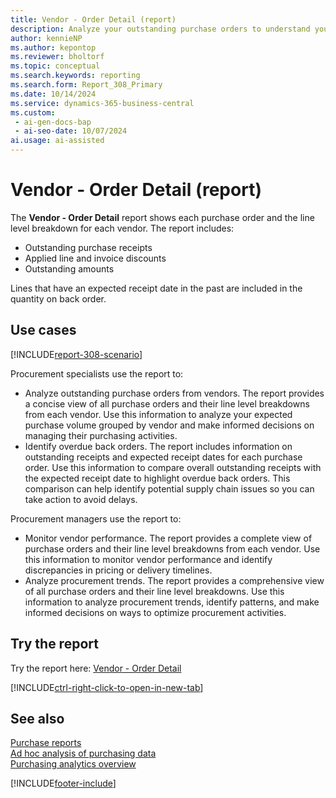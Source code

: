 ```yaml
---
title: Vendor - Order Detail (report)
description: Analyze your outstanding purchase orders to understand your expected purchase volume grouped by vendor.
author: kennieNP
ms.author: kepontop
ms.reviewer: bholtorf
ms.topic: conceptual
ms.search.keywords: reporting
ms.search.form: Report_308_Primary
ms.date: 10/14/2024
ms.service: dynamics-365-business-central
ms.custom:
 - ai-gen-docs-bap
 - ai-seo-date: 10/07/2024
ai.usage: ai-assisted
---
```


# Vendor - Order Detail (report)

The **Vendor - Order Detail** report shows each purchase order and the line level breakdown for each vendor. The report includes:

* Outstanding purchase receipts
* Applied line and invoice discounts
* Outstanding amounts

Lines that have an expected receipt date in the past are included in the quantity on back order.

## Use cases

[!INCLUDE[report-308-scenario](../includes/report-308-scenario-include.md)]

<!-- 
Prompt
Below is a report in an ERP system. Provide 3-4 use cases for different personas working with procurement.
Format like this:    
  
As a <persona>, use the report to    
* use case 1  
* use case 2    

Do not capitalize the persona names. 

## Report description

### What the report does
Shows each purchase order and the line level breakdown for each vendor, including information on outstanding purchase receipts, applied line/invoice discounts and outstanding amount. Any lines that have an Expected Receipt Date in the past are included in quantity on back order.

### Use cases
Analyse your outstanding purchase orders to understand your expected purchase volume grouped by vendor.

Compare your overall outstanding receipts with the expected receipt date to highlight any overdue back orders.

Please include your data sources and URLs 
-->

Procurement specialists use the report to:

* Analyze outstanding purchase orders from vendors. The report provides a concise view of all purchase orders and their line level breakdowns from each vendor. Use this information to analyze your expected purchase volume grouped by vendor and make informed decisions on managing their purchasing activities.
* Identify overdue back orders. The report includes information on outstanding receipts and expected receipt dates for each purchase order. Use this information to compare overall outstanding receipts with the expected receipt date to highlight overdue back orders. This comparison can help identify potential supply chain issues so you can take action to avoid delays.

Procurement managers use the report to:

* Monitor vendor performance. The report provides a complete view of purchase orders and their line level breakdowns from each vendor. Use this information to monitor vendor performance and identify discrepancies in pricing or delivery timelines.
* Analyze procurement trends. The report provides a comprehensive view of all purchase orders and their line level breakdowns. Use this information to analyze procurement trends, identify patterns, and make informed decisions on ways to optimize procurement activities.

## Try the report

Try the report here: [Vendor - Order Detail](https://businesscentral.dynamics.com?report=308)

[!INCLUDE[ctrl-right-click-to-open-in-new-tab](../includes/ctrl-right-click-to-open-in-new-tab.md)]

## See also

[Purchase reports](../purchase-reports.md)  
[Ad hoc analysis of purchasing data](../ad-hoc-analysis-purchasing.md)  
[Purchasing analytics overview](../purchasing-analytics-overview.md)   

[!INCLUDE[footer-include](../includes/footer-banner.md)]